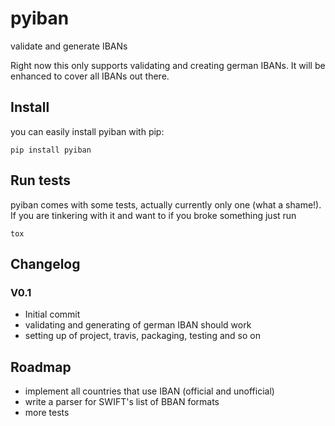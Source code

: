 # pyiban
validate and generate IBANs


Right now this only supports validating and creating german IBANs. It will be enhanced to cover all IBANs 
out there.


## Install

you can easily install pyiban with pip:

    pip install pyiban
    
    
## Run tests

pyiban comes with some tests, actually currently only one (what a shame!). If you are tinkering with it and want to if you broke something just
run

    tox
    
## Changelog

### V0.1
* Initial commit
* validating and generating of german IBAN should work
* setting up of project, travis, packaging, testing and so on


## Roadmap

* implement all countries that use IBAN (official and unofficial)
* write a parser for SWIFT's list of BBAN formats
* more tests